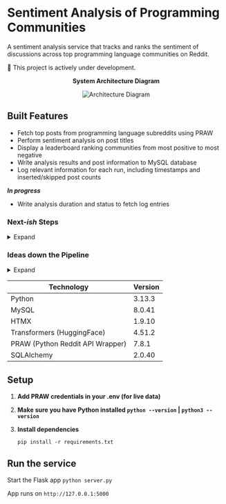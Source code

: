 # Sentiment Analysis of Programming Communities

A sentiment analysis service that tracks and ranks the sentiment of discussions across top programming language communities on Reddit.

🚧  This project is actively under development. 


<p align="center">
  <strong>
    System Architecture Diagram
  </strong>
</p>

<p align="center">
  <img src="https://github.com/user-attachments/assets/91414292-44f8-4da6-ae5a-20b181567c68" alt="Architecture Diagram" />
</p>

## Built Features

* Fetch top posts from programming language subreddits using PRAW
* Perform sentiment analysis on post titles
* Display a leaderboard ranking communities from most positive to most negative
* Write analysis results and post information to MySQL database
* Log relevant information for each run, including timestamps and inserted/skipped post counts


<i><strong>In progress</strong></i>

* Write analysis duration and status to fetch log entries

### Next-<i>ish</i> Steps
<details>
  <summary>Expand</summary>
  
* Separate the PRAW processor into its own service
* Infrastructure for the analysis microservice to run daily
* Multiple Leaderboards
* Weekly view for leaderboards
</details>


### Ideas down the Pipeline
<details>
  <summary>Expand</summary>
  
  * Caching via Redis
  * Deployment
  * Rolling 30-Day in-depth analysis memory
  * Keyword Extraction
</details>

| Technology              | Version   |
|------------------------------|---------------|
| Python                | 3.13.3       |
| MySQL                | 8.0.41       |
| HTMX                 | 1.9.10       |
| Transformers (HuggingFace) | 4.51.2     |
| PRAW (Python Reddit API Wrapper) | 7.8.1  |
| SQLAlchemy             | 2.0.40       |

## Setup

1. **Add PRAW credentials in your .env (for live data)**

2. **Make sure you have Python installed `python --version` | `python3 --version`**

3. **Install dependencies**

    `pip install -r requirements.txt`

## Run the service

Start the Flask app `python server.py`

App runs on `http://127.0.0.1:5000`
